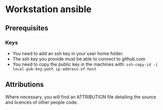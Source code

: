 # Workstation ansible

## Prerequisites
### Keys
- You need to add an ssh key in your user home folder.
- The ssh key you provide must be able to connect to github.com
- You need to copy the public key in the machines with:
  ``` ssh-copy-id -i local-pub-key-path ip-address-of-host ```

## Attributions
Where necessary, you will find an ATTRIBUTION file detailing the source and licences of other people code.
